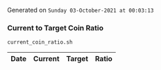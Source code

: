 Generated on `Sunday 03-October-2021 at 00:03:13`

### Current to Target Coin Ratio
`current_coin_ratio.sh`

Date|Current|Target|Ratio
---|---|---|---
